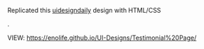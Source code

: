 Replicated this [uidesigndaily](https://uidesigndaily.com/posts/figma-testimonals-card-testimonial-company-day-1091) design with HTML/CSS



.



VIEW: https://enolife.github.io/UI-Designs/Testimonial%20Page/
